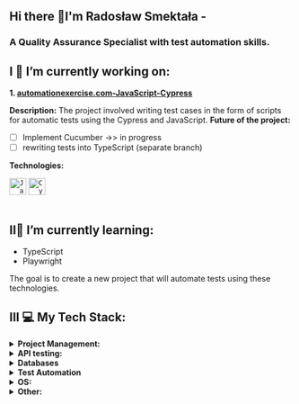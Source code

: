 ## Hi there 👋I'm Radosław Smektała - 
### A Quality Assurance Specialist with test automation skills.

 ## I 🔭 I’m currently working on:

 **1. [automationexercise.com-JavaScript-Cypress](https://github.com/rasme54/automationexercise.com-JavaScript-Cypress)**


 **Description:**
 The project involved writing test cases in the form of scripts for automatic tests using the Cypress and JavaScript.
 **Future of the project:**
 
 - [ ] Implement Cucumber ->> in progress
 - [ ] rewriting tests into TypeScript (separate branch)

 **Technologies:**
 <div align="left">
	<code><img width="30" src="https://raw.githubusercontent.com/marwin1991/profile-technology-icons/refs/heads/main/icons/javascript.png" alt="JavaScript" title="JavaScript"/></code>
	<code><img width="30" src="https://raw.githubusercontent.com/marwin1991/profile-technology-icons/refs/heads/main/icons/cypress.png" alt="Cypress" title="Cypress"/></code>
</div>
<br>

## II🌱 I’m currently learning:

 - TypeScript
 - Playwright

The goal is to create a new project that will automate tests using these technologies.
##  III :computer: My Tech Stack:
<details>
<summary><b>Project Management:</b></summary>
<li>Jira</li>
<li>Trello</li>
</details>
<details>
<summary><b>API testing:</b></summary>
<li>Postman</li>
<li>SoapUI</li>
</details>
<details>
<summary><b>Databases</b></summary>
<li>MySQL</li>
</details>
<details>
<summary><b>Test Automation</b></summary>
<li>JavaScript</li>
<li>Cypress</li>
</details>
<details>
<summary><b>OS:</b></summary>
<li>Windows</li>
<li>Linux</li>
</details>
<details>
<summary><b>Other:</b></summary>
<li>Browserstack</li>
<li>Kibana</li>
<li>NVDA</li>
<li>Oracle VirtualBox</li>
</details>
